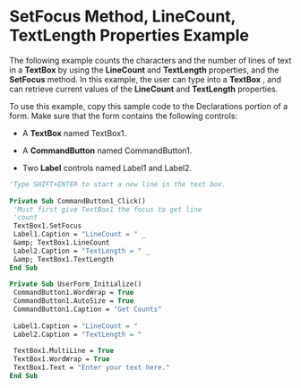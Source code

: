 
# SetFocus Method, LineCount, TextLength Properties Example

The following example counts the characters and the number of lines of text in a  **TextBox** by using the **LineCount** and **TextLength** properties, and the **SetFocus** method. In this example, the user can type into a **TextBox** , and can retrieve current values of the **LineCount** and **TextLength** properties.

To use this example, copy this sample code to the Declarations portion of a form. Make sure that the form contains the following controls:




- A  **TextBox** named TextBox1.
    
- A  **CommandButton** named CommandButton1.
    
- Two  **Label** controls named Label1 and Label2.
    




```vb
'Type SHIFT+ENTER to start a new line in the text box. 
 
Private Sub CommandButton1_Click() 
 'Must first give TextBox1 the focus to get line 
 'count 
 TextBox1.SetFocus 
 Label1.Caption = "LineCount = " _ 
 &amp; TextBox1.LineCount 
 Label2.Caption = "TextLength = " _ 
 &amp; TextBox1.TextLength 
End Sub 
 
Private Sub UserForm_Initialize() 
 CommandButton1.WordWrap = True 
 CommandButton1.AutoSize = True 
 CommandButton1.Caption = "Get Counts" 
 
 Label1.Caption = "LineCount = " 
 Label2.Caption = "TextLength = " 
 
 TextBox1.MultiLine = True 
 TextBox1.WordWrap = True 
 TextBox1.Text = "Enter your text here." 
End Sub
```

